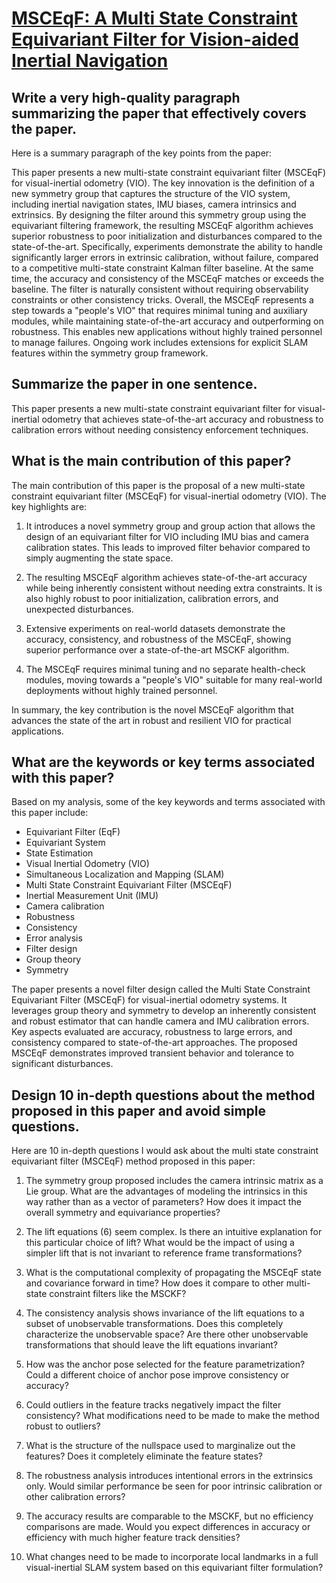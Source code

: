 # [MSCEqF: A Multi State Constraint Equivariant Filter for Vision-aided   Inertial Navigation](https://arxiv.org/abs/2311.11649)

## Write a very high-quality paragraph summarizing the paper that effectively covers the paper.

 Here is a summary paragraph of the key points from the paper:

This paper presents a new multi-state constraint equivariant filter (MSCEqF) for visual-inertial odometry (VIO). The key innovation is the definition of a new symmetry group that captures the structure of the VIO system, including inertial navigation states, IMU biases, camera intrinsics and extrinsics. By designing the filter around this symmetry group using the equivariant filtering framework, the resulting MSCEqF algorithm achieves superior robustness to poor initialization and disturbances compared to the state-of-the-art. Specifically, experiments demonstrate the ability to handle significantly larger errors in extrinsic calibration, without failure, compared to a competitive multi-state constraint Kalman filter baseline. At the same time, the accuracy and consistency of the MSCEqF matches or exceeds the baseline. The filter is naturally consistent without requiring observability constraints or other consistency tricks. Overall, the MSCEqF represents a step towards a "people's VIO" that requires minimal tuning and auxiliary modules, while maintaining state-of-the-art accuracy and outperforming on robustness. This enables new applications without highly trained personnel to manage failures. Ongoing work includes extensions for explicit SLAM features within the symmetry group framework.


## Summarize the paper in one sentence.

 This paper presents a new multi-state constraint equivariant filter for visual-inertial odometry that achieves state-of-the-art accuracy and robustness to calibration errors without needing consistency enforcement techniques.


## What is the main contribution of this paper?

 The main contribution of this paper is the proposal of a new multi-state constraint equivariant filter (MSCEqF) for visual-inertial odometry (VIO). The key highlights are:

1) It introduces a novel symmetry group and group action that allows the design of an equivariant filter for VIO including IMU bias and camera calibration states. This leads to improved filter behavior compared to simply augmenting the state space. 

2) The resulting MSCEqF algorithm achieves state-of-the-art accuracy while being inherently consistent without needing extra constraints. It is also highly robust to poor initialization, calibration errors, and unexpected disturbances.

3) Extensive experiments on real-world datasets demonstrate the accuracy, consistency, and robustness of the MSCEqF, showing superior performance over a state-of-the-art MSCKF algorithm. 

4) The MSCEqF requires minimal tuning and no separate health-check modules, moving towards a "people's VIO" suitable for many real-world deployments without highly trained personnel.

In summary, the key contribution is the novel MSCEqF algorithm that advances the state of the art in robust and resilient VIO for practical applications.


## What are the keywords or key terms associated with this paper?

 Based on my analysis, some of the key keywords and terms associated with this paper include:

- Equivariant Filter (EqF)
- Equivariant System 
- State Estimation
- Visual Inertial Odometry (VIO)
- Simultaneous Localization and Mapping (SLAM)
- Multi State Constraint Equivariant Filter (MSCEqF)
- Inertial Measurement Unit (IMU)
- Camera calibration 
- Robustness
- Consistency
- Error analysis
- Filter design
- Group theory
- Symmetry 

The paper presents a novel filter design called the Multi State Constraint Equivariant Filter (MSCEqF) for visual-inertial odometry systems. It leverages group theory and symmetry to develop an inherently consistent and robust estimator that can handle camera and IMU calibration errors. Key aspects evaluated are accuracy, robustness to large errors, and consistency compared to state-of-the-art approaches. The proposed MSCEqF demonstrates improved transient behavior and tolerance to significant disturbances.


## Design 10 in-depth questions about the method proposed in this paper and avoid simple questions.

 Here are 10 in-depth questions I would ask about the multi state constraint equivariant filter (MSCEqF) method proposed in this paper:

1) The symmetry group proposed includes the camera intrinsic matrix as a Lie group. What are the advantages of modeling the intrinsics in this way rather than as a vector of parameters? How does it impact the overall symmetry and equivariance properties?

2) The lift equations (6) seem complex. Is there an intuitive explanation for this particular choice of lift? What would be the impact of using a simpler lift that is not invariant to reference frame transformations? 

3) What is the computational complexity of propagating the MSCEqF state and covariance forward in time? How does it compare to other multi-state constraint filters like the MSCKF?

4) The consistency analysis shows invariance of the lift equations to a subset of unobservable transformations. Does this completely characterize the unobservable space? Are there other unobservable transformations that should leave the lift equations invariant?

5) How was the anchor pose selected for the feature parametrization? Could a different choice of anchor pose improve consistency or accuracy?

6) Could outliers in the feature tracks negatively impact the filter consistency? What modifications need to be made to make the method robust to outliers?

7) What is the structure of the nullspace used to marginalize out the features? Does it completely eliminate the feature states?

8) The robustness analysis introduces intentional errors in the extrinsics only. Would similar performance be seen for poor intrinsic calibration or other calibration errors?  

9) The accuracy results are comparable to the MSCKF, but no efficiency comparisons are made. Would you expect differences in accuracy or efficiency with much higher feature track densities?

10) What changes need to be made to incorporate local landmarks in a full visual-inertial SLAM system based on this equivariant filter formulation?
